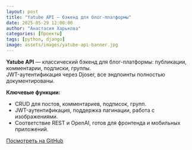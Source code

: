 ```yaml
---
layout: post
title: "Yatube API — бэкенд для блог-платформы"
date: 2025-05-29 12:00:00
author: "Анастасия Харькова"
categories: [Проекты]
tags: [python, django]
image: assets/images/yatube-api-banner.jpg
---
```


**Yatube API** — классический бэкенд для блог-платформы: публикации, комментарии, подписки, группы.  
JWT-аутентификация через Djoser, все эндпоинты полностью документированы.

**Ключевые функции:**
- CRUD для постов, комментариев, подписок, групп.
- JWT-аутентификация, поддержка пагинации, работа с изображениями.
- Соответствие REST и OpenAI, готов для фронтенда и мобильных приложений.


[Посмотреть на GitHub](https://github.com/AVKharkova/the_snake)
